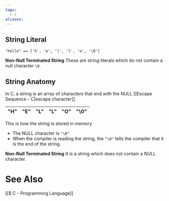 ```yaml
---
tags:
  - C
aliases:
---
```

## String Literal

`"hello" == ['h', 'e', 'l', 'l', 'o', '\0']`

**Non-Null Terminated String**
These are string literals which do not contain a null character `\0`.



## String Anatomy
In C, a string is an array of characters that end with the NULL [[Escape Sequence - C|escape character]].

| "H" | "E" | "L" | "L" | "O" | "\0" |
| --- | --- | --- | --- | --- | ---- |
This is how the string is stored in memory
- The NULL character is `"\0"`
- When the compiler is reading the string, the `"\0"` tells the compiler that it is the end of the string.

**Non-Null Terminated String**
It is a string which does not contain a NULL character.

# See Also
[[$ C - Programming Language]]